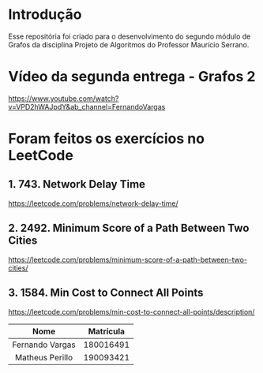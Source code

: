 # Introdução 
Esse repositória foi criado para o desenvolvimento do segundo módulo de Grafos da disciplina Projeto de Algoritmos do Professor Maurício Serrano.
# Vídeo da segunda entrega - Grafos 2
https://www.youtube.com/watch?v=VPD2hWAJpdY&ab_channel=FernandoVargas
# Foram feitos os exercícios no LeetCode

## 1. 743. Network Delay Time 
https://leetcode.com/problems/network-delay-time/

## 2. 2492. Minimum Score of a Path Between Two Cities
https://leetcode.com/problems/minimum-score-of-a-path-between-two-cities/

## 3. 1584. Min Cost to Connect All Points
https://leetcode.com/problems/min-cost-to-connect-all-points/description/
<br>

| Nome |  Matrícula
| :------: | :-------:
| Fernando Vargas | 180016491
|  Matheus Perillo | 190093421
